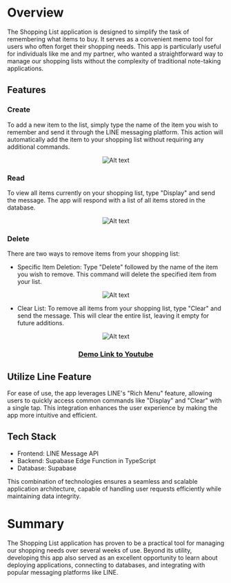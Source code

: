# Overview

The Shopping List application is designed to simplify the task of remembering what items to buy. It serves as a convenient memo tool for users who often forget their shopping needs. This app is particularly useful for individuals like me and my partner, who wanted a straightforward way to manage our shopping lists without the complexity of traditional note-taking applications.

## Features

### Create

To add a new item to the list, simply type the name of the item you wish to remember and send it through the LINE messaging platform. This action will automatically add the item to your shopping list without requiring any additional commands.

<div align="center">

![Alt text](public/Photos-001/Add-Croped.svg "create")

</div>

### Read

To view all items currently on your shopping list, type "Display" and send the message. The app will respond with a list of all items stored in the database.

<div align="center">

![Alt text](public/Photos-001/Display-Cropped.svg "Read")

</div>

### Delete

There are two ways to remove items from your shopping list:

- Specific Item Deletion: Type "Delete" followed by the name of the item you wish to remove. This command will delete the specified item from your list.

<div align="center">

![Alt text](public/Photos-001/Delete-Cropped.svg "Delete one")

</div>

- Clear List: To remove all items from your shopping list, type "Clear" and send the message. This will clear the entire list, leaving it empty for future additions.

<div align="center">

![Alt text](public/Photos-001/Clear-Cropped.svg "Delete All")

</div>

<div align="center">

### [Demo Link to Youtube](https://youtube.com/shorts/NrnrAvvU2m4)

</div>

## Utilize Line Feature

For ease of use, the app leverages LINE's "Rich Menu" feature, allowing users to quickly access common commands like "Display" and "Clear" with a single tap. This integration enhances the user experience by making the app more intuitive and efficient.

## Tech Stack

- Frontend: LINE Message API
- Backend: Supabase Edge Function in TypeScript
- Database: Supabase

This combination of technologies ensures a seamless and scalable application architecture, capable of handling user requests efficiently while maintaining data integrity.

# Summary

The Shopping List application has proven to be a practical tool for managing our shopping needs over several weeks of use. Beyond its utility, developing this app also served as an excellent opportunity to learn about deploying applications, connecting to databases, and integrating with popular messaging platforms like LINE.
